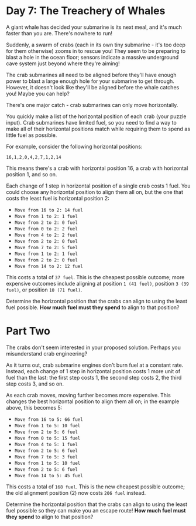 # Day 7: The Treachery of Whales

A giant whale has decided your submarine is its next meal, and it's much faster than you are. There's nowhere to run!

Suddenly, a swarm of crabs (each in its own tiny submarine - it's too deep for them otherwise) zooms in to rescue you!
They seem to be preparing to blast a hole in the ocean floor; sensors indicate a massive underground cave system just beyond where they're aiming!

The crab submarines all need to be aligned before they'll have enough power to blast a large enough hole for your submarine to get through.
However, it doesn't look like they'll be aligned before the whale catches you! Maybe you can help?

There's one major catch - crab submarines can only move horizontally.

You quickly make a list of the horizontal position of each crab (your puzzle input). Crab submarines have limited fuel, so you need to find a way to make all of their horizontal positions match while requiring them to spend as little fuel as possible.

For example, consider the following horizontal positions:

```
16,1,2,0,4,2,7,1,2,14
```

This means there's a crab with horizontal position 16, a crab with horizontal position 1, and so on.

Each change of 1 step in horizontal position of a single crab costs 1 fuel. You could choose any horizontal position to align them all on,
but the one that costs the least fuel is horizontal position 2:

- `Move from 16 to 2: 14 fuel`
- `Move from 1 to 2: 1 fuel`
- `Move from 2 to 2: 0 fuel`
- `Move from 0 to 2: 2 fuel`
- `Move from 4 to 2: 2 fuel`
- `Move from 2 to 2: 0 fuel`
- `Move from 7 to 2: 5 fuel`
- `Move from 1 to 2: 1 fuel`
- `Move from 2 to 2: 0 fuel`
- `Move from 14 to 2: 12 fuel`

This costs a total of `37 fuel`. This is the cheapest possible outcome; more expensive outcomes include aligning
at position `1 (41 fuel)`, position `3 (39 fuel)`, or position `10 (71 fuel)`.

Determine the horizontal position that the crabs can align to using the least fuel possible.
**How much fuel must they spend** to align to that position?

# Part Two

The crabs don't seem interested in your proposed solution. Perhaps you misunderstand crab engineering?

As it turns out, crab submarine engines don't burn fuel at a constant rate.
Instead, each change of 1 step in horizontal position costs 1 more unit of fuel than the last:
the first step costs 1, the second step costs 2, the third step costs 3, and so on.

As each crab moves, moving further becomes more expensive.
This changes the best horizontal position to align them all on; in the example above, this becomes 5:

- `Move from 16 to 5: 66 fuel`
- `Move from 1 to 5: 10 fuel`
- `Move from 2 to 5: 6 fuel`
- `Move from 0 to 5: 15 fuel`
- `Move from 4 to 5: 1 fuel`
- `Move from 2 to 5: 6 fuel`
- `Move from 7 to 5: 3 fuel`
- `Move from 1 to 5: 10 fuel`
- `Move from 2 to 5: 6 fuel`
- `Move from 14 to 5: 45 fuel`

This costs a total of `168 fuel`. This is the new cheapest possible outcome; the old alignment position (2) now costs `206 fuel` instead.

Determine the horizontal position that the crabs can align to using the least fuel possible so they can make you an escape route!
**How much fuel must they spend** to align to that position?
